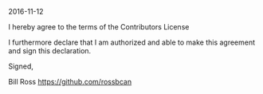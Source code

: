 2016-11-12

I hereby agree to the terms of the Contributors License

I furthermore declare that I am authorized and able to make this
agreement and sign this declaration.

Signed,

Bill Ross
https://github.com/rossbcan
